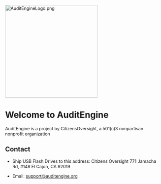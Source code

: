 <link rel="icon" type="image/x-icon" href="https://mapper.auditengine.org/assets/images/A.png">

<img src="https://copswiki.org/w/pub/Common/AuditEngine/AuditEngineLogo.png" alt="AuditEngineLogo.png" width='300' />

# Welcome to AuditEngine

AuditEngine is a project by CitizensOversight, a 501(c)3 nonpartisan nonprofit organization

## Contact
- Ship USB Flash Drives to this address:
   Citizens Oversight
   771 Jamacha Rd, #148
   El Cajon, CA 92019

- Email: support@auditengine.org
